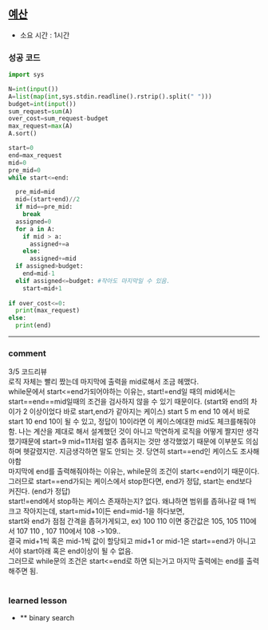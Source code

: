 
## [예산](https://www.acmicpc.net/problem/2512)
* 소요 시간 : 1시간

### 성공 코드
```python
import sys

N=int(input())
A=list(map(int,sys.stdin.readline().rstrip().split(" ")))
budget=int(input())
sum_request=sum(A)
over_cost=sum_request-budget
max_request=max(A)
A.sort()

start=0
end=max_request
mid=0
pre_mid=0
while start<=end:

  pre_mid=mid
  mid=(start+end)//2
  if mid==pre_mid:
    break
  assigned=0
  for a in A:
    if mid > a:
      assigned+=a
    else:
      assigned+=mid
  if assigned>budget:
    end=mid-1
  elif assigned<=budget: #작아도 마지막일 수 있음.
    start=mid+1
  
if over_cost<=0:
  print(max_request)
else:
  print(end)

```



----------------------------------------------------------------------------
### comment 
3/5 코드리뷰   
로직 자체는 빨리 짰는데 마지막에 출력을 mid로해서 조금 헤맸다.   
while문에서 start<=end가되어야하는 이유는, start!=end일 때의 mid에서는 start==end==mid일때의 조건을 검사하지 않을 수 있기 때문이다.
(start와 end의 차이가 2 이상이었다 바로 start,end가 같아지는 케이스)   start 5 m end 10 에서 바로 start 10 end 10이 될 수 있고, 정답이 10이라면 이 케이스에대한 mid도 체크를해줘야함.
나는 계산을 제대로 해서 설계했던 것이 아니고 막연하게 로직을 어떻게 짤지만 생각했기때문에 start=9 mid=11처럼 얼추 좁혀지는 것만 생각했었기 때문에 이부분도 의심하며 헷갈렸지만. 지금생각하면 말도 안되는 것. 당연히 start==end인 케이스도 조사해야함   
마지막에 end를 출력해줘야하는 이유는, while문의 조건이 start<=end이기 때문이다.   
그러므로 start==end가되는 케이스에서 stop한다면, end가 정답, start는 end보다 커진다. (end가 정답)   
start!=end에서 stop하는 케이스 존재하는지? 없다. 왜냐하면 범위를 좁혀나갈 때 1씩 크고 작아지는데, start=mid+1이든 end=mid-1을 하다보면,   
start와 end가 점점 간격을 좁혀가게되고, ex) 100 110 이면 중간값은 105, 105 110에서 107 110 , 107 110에서 108 ->109..    
결국 mid+1씩 혹은 mid-1씩 값이 할당되고 mid+1 or mid-1은 start==end가 아니고서야 start아래 혹은 end이상이 될 수 없음.   
그러므로 while문의 조건은 start<=end로 하면 되는거고 마지막 출력에는 end를 출력해주면 됨.   

#
#
 ### learned lesson
 
* ** binary search
#
#
 
 
 
 
 

